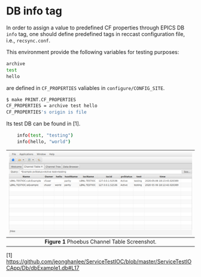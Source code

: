 # DB info tag
In order to assign a value to predefined CF properties through EPICS DB `info` tag, one should define predefined tags in reccast configuration file, i.e., `recsync.conf`.

This environment provide the following variables for testing purposes:
```bash
archive
test
hello
```
are defined in `CF_PROPERTIES` valiables in `configure/CONFIG_SITE`.

```bash
$ make PRINT.CF_PROPERTIES
CF_PROPERTIES = archive test hello
CF_PROPERTIES's origin is file
```

Its test DB can be found in [1].

```bash
	info(test, "testing")
	info(hello, "world")
```

|![phoebus_infotag1](pictures/phoebus_infotag.png)|
| :---: |
|**Figure 1** Phoebus Channel Table Screenshot. |


[1] <https://github.com/jeonghanlee/ServiceTestIOC/blob/master/ServiceTestIOCApp/Db/dbExample1.db#L17>
